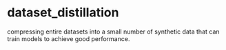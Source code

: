 # dataset_distillation
compressing entire datasets into a small number of synthetic data that can train models to achieve good performance.
